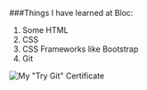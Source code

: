 ###Things I have learned at Bloc:
1. Some HTML
2. CSS
3. CSS Frameworks like Bootstrap
4. Git

![My "Try Git" Certificate](https://i.imgur.com/Hy7K8ok.png)
